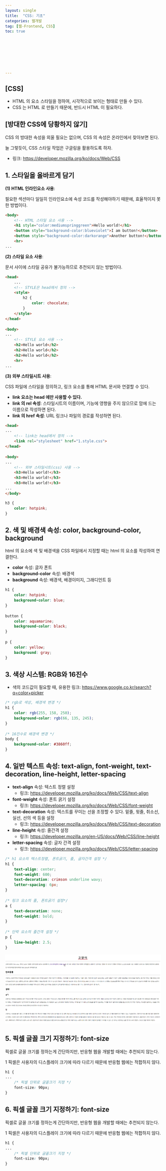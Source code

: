 ```yaml
---
layout: single
title:  "CSS: 기초"
categories: 웹개발
tag: [웹-Frontend, CSS]
toc: true 







---
```


## [CSS]

- HTML 의 요소 스타일을 정하여, 시각적으로 보이는 형태로 만들 수 있다.
- CSS 는 HTML 로 만들기 때문에, 반드시 HTML 이 필요하다.









## [방대한 CSS에 당황하지 않기]

CSS 의 방대한 속성을 외울 필요는 없으며, CSS 의 속성은 온라인에서 찾아보면 된다.

늘 그렇듯이, CSS 스타일 작업은 구글링을 활용하도록 하자.

- 링크: https://developer.mozilla.org/ko/docs/Web/CSS









## 1. 스타일을 올바르게 담기

**(1) HTML 인라인요소 사용**:

필요한 섹션마다 일일히 인라인요소에 속성 코드를 작성해야하기 때문에, 효율적이지 못한 방법이다. 

```html
<body>
    <!-- HTML 스타일 요소 사용 -->
    <h1 style="color:mediumspringgreen">Hello world!</h1>
    <button style="background-color:blueviolet">I am button!</button>
    <button style="background-color:darkorange">Another button!</button>
    <hr>
...
```





**(2) 스타일 요소 사용**:

문서 사이에 스타일 공유가 불가능하므로 추천되지 않는 방법이다.

```html
<head>
	...
    <!-- STYLE은 head에서 정의 -->
    <style>
        h2 {
            color: chocolate;
        }
    </style>
</head>

<body>
...
    <!-- STYLE 요소 사용 -->
    <h2>Hello world</h2>
    <h2>Hello world</h2>
    <h2>Hello world</h2>
    <hr>
...
```

 



**(3) 외부 스타일시트 사용**:

CSS 파일에 스타일을 정의하고, 링크 요소를 통해 HTML 문서와 연결할 수 있다.

- **link 요소는 head 에만 사용할 수 있다.**
- **link 의 rel 속성**: 스타일시트의 이름이며, 기능에 영향을 주지 않으므로 맘에 드는 이름으로 작성하면 된다.
- **link 의 href 속성**: URL 링크나 파일의 경로를 작성하면 된다.

```html
<head>
...
    <!-- link는 head에서 정의 -->
    <link rel="stylesheet" href="1.style.css">
</head>

<body>
...
    <!-- 외부 스타일시트(css) 사용 -->
    <h3>Hello world!</h3>
    <h3>Hello world!</h3>
    <h3>Hello world!</h3>
...
</body>
```

```css
h3 {
    color: hotpink;
}
```









## 2. 색 및 배경색 속성: color, background-color, background

html 의 요소에 색 및 배경색을 CSS 파일에서 지정할 때는 html 의 요소를 작성하여 연결한다.

- **color** 속성: 글자 폰트
- **background-color** 속성: 배경색
- **background** 속성: 배경색, 배경이미지, 그래디언트 등

```css
h1 {
    color: hotpink;
    background-color: blue;
}

button {
    color: aquamarine;
    background-color: black;
}

p {
    color: yellow;
    background: gray;
}
```









## 3. 색상 시스템: RGB와 16진수

- 색의 코드값이 필요할 때, 유용한 링크: https://www.google.co.kr/search?q=color+picker

```css
/* rgb로 색상, 배경색 변경 */
h1 {
    color: rgb(255, 158, 250);
    background-color: rgb(66, 135, 245);
}

/* 16진수로 배경색 변경 */
body {
    background-color: #3860ff;
}
```









## 4. 일반 텍스트 속성: text-align, font-weight, text-decoration, line-height, letter-spacing

- **text-align** 속성: 텍스트 정렬 설정
  - 링크: https://developer.mozilla.org/ko/docs/Web/CSS/text-align
- **font-weight** 속성: 폰트 굵기 설정
  - 링크: https://developer.mozilla.org/ko/docs/Web/CSS/font-weight
- **text-decoration** 속성: 텍스트를 꾸미는 선을 조정할 수 있다. 밑줄, 윗줄, 취소선, 실선, 선의 색 등을 설정
  - 링크: https://developer.mozilla.org/ko/docs/Web/CSS/text-decoration
- **line-height** 속성: 줄간격 설정
  - 링크: https://developer.mozilla.org/en-US/docs/Web/CSS/line-height
- **letter-spacing** 속성: 글자 간격 설정
  - 링크: https://developer.mozilla.org/ko/docs/Web/CSS/letter-spacing

```css
/* h1 요소의 텍스트정렬, 폰트굵기, 줄, 글자간격 설정 */
h1 {
    text-align: center;
    font-weight: 600;
    text-decoration: crimson underline wavy;
    letter-spacing: 6px;
}

/* 링크 요소의 줄, 폰트굵기 설정*/
a {
    text-decoration: none;
    font-weight: bold;
}

/* 단락 요소의 줄간격 설정 */
p {
    line-height: 2.5;
}
```

![image-20220820175140314](/assets/img/image-20220820175140314.png)









## 5. 픽셀 글꼴 크기 지정하기: font-size

픽셀로 글꼴 크기를 정하는게 간단하지만, 반응형 웹을 개발할 때에는 추천되지 않는다.

1 픽셀은 사용자의 디스플레이 크기에 따라 다르기 때문에 반응협 웹에는 적합하지 않다.

```css
h1 {
...
    /* 픽셀 단위로 글꼴크기 지정 */
    font-size: 90px;
}
```









## 6. 픽셀 글꼴 크기 지정하기: font-size

픽셀로 글꼴 크기를 정하는게 간단하지만, 반응형 웹을 개발할 때에는 추천되지 않는다.

1 픽셀은 사용자의 디스플레이 크기에 따라 다르기 때문에 반응협 웹에는 적합하지 않다.

```css
h1 {
...
    /* 픽셀 단위로 글꼴크기 지정 */
    font-size: 90px;
}
```
